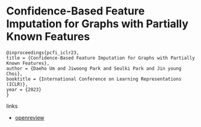# Confidence-Based Feature Imputation for Graphs with Partially Known Features

```
@inproceedings{pcfi_iclr23,
title = {Confidence-Based Feature Imputation for Graphs with Partially Known Features},
author = {Daeho Um and Jiwoong Park and Seulki Park and Jin young Choi},
booktitle = {International Conference on Learning Representations (ICLR)},
year = {2023}
}
```

links
- [openreview](https://openreview.net/forum?id=YPKBIILy-Kt)
